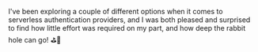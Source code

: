 I've been exploring a couple of different options when it comes to serverless authentication providers, and I was both pleased and surprised to find how little effort was required on my part, and how deep the rabbit hole can go! ⛳🐇
